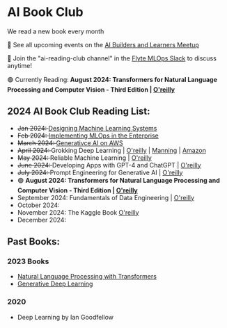 # AI Book Club 

We read a new book every month

📅 See all upcoming events on the [AI Builders and Learners Meetup](https://www.meetup.com/ai-builders-and-learners-seattle/)

💬 Join the "ai-reading-club channel" in the [Flyte MLOps Slack](https://slack.flyte.org/) to discuss anytime!

🟢 Currently Reading:<b> August 2024: Transformers for Natural Language Processing and Computer Vision - Third Edition | [O'reilly](https://learning.oreilly.com/library/view/transformers-for-natural/9781805128724/) </b>


## 2024 AI Book Club Reading List:

- <strike> Jan 2024: </strike> [Designing Machine Learning Systems](https://learning.oreilly.com/library/view/designing-machine-learning/9781098107956/)
- <strike> Feb 2024: </strike> [Implementing MLOps in the Enterprise](https://learning.oreilly.com/library/view/implementing-mlops-in/9781098136574/)
- <strike> March 2024: </strike> [Generativce AI on AWS](https://learning.oreilly.com/library/view/generative-ai-on/9781098159214/)
- <strike>  April 2024: </strike> Grokking Deep Learning | [O'reilly](https://learning.oreilly.com/library/view/grokking-deep-learning/9781617293702/) | [Manning](https://www.manning.com/books/grokking-deep-learning) | [Amazon](https://www.amazon.com/Grokking-Deep-Learning-Andrew-Trask/dp/1617293709/)
- <strike> May 2024: </strike>  Reliable Machine Learning | [O'reilly](https://learning.oreilly.com/library/view/reliable-machine-learning/9781098106218/)
- <strike> June 2024: </strike> Developing Apps with GPT-4 and ChatGPT | [O'reilly](https://learning.oreilly.com/library/view/developing-apps-with/9781098152475/)  
- <strike> July 2024: </strike> Prompt Engineering for Generative AI | [O'reilly](https://www.oreilly.com/library/view/prompt-engineering-for/9781098153427/) 
- 🟢 <b> August 2024: Transformers for Natural Language Processing and Computer Vision - Third Edition | [O'reilly](https://learning.oreilly.com/library/view/transformers-for-natural/9781805128724/) </b>
- September 2024: Fundamentals of Data Engineering | [O'reilly](https://learning.oreilly.com/library/view/fundamentals-of-data/9781098108298/)
- October 2024: 
- November 2024: The Kaggle Book [O'reilly](https://learning.oreilly.com/library/view/the-kaggle-book/9781801817479/)
- December 2024: 




## Past Books:

### 2023 Books
-  [Natural Language Processing with Transformers](https://learning.oreilly.com/library/view/natural-language-processing/9781098136789/)
-  [Generative Deep Learning](https://learning.oreilly.com/library/view/generative-deep-learning/9781098134174/)


### 2020
- Deep Learning by Ian Goodfellow






